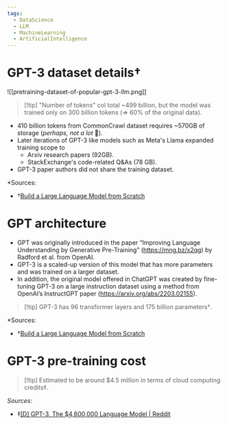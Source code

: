 ```yaml
---
tags:
  - DataScience
  - LLM
  - MachineLearning
  - ArtificialIntelligence
---
```

# GPT-3 dataset details†
![[pretraining-dataset-of-popular-gpt-3-llm.png]]

>[!tip] "Number of tokens" col total ~499 billion, but the model was trained only on 300 billion tokens (⇒ 60% of the original data).

- 410 billion tokens from CommonCrawl dataset requires ~570GB of storage (<i>perhaps, not a lot </i>🤔).
- Later iterations of GPT-3 like models such as Meta's Llama expanded training scope to 
	- Arxiv research papers (92GB).
	- StackExchange's code-related Q&As (78 GB).
- GPT-3 paper authors did not share the training dataset.

*Sources: 
- †[Build a Large Language Model from Scratch](https://www.amazon.sg/dp/1633437167?ref_=mr_direct_us_sg_sg&showmri)

# GPT architecture
- GPT was originally introduced in the paper “Improving Language Understanding by Generative Pre-Training” (https://mng.bz/x2qg) by Radford et al. from OpenAI. 
- GPT-3 is a scaled-up version of this model that has more parameters and was trained on a larger dataset. 
- In addition, the original model offered in ChatGPT was created by fine-tuning GPT-3 on a large instruction dataset using a method from OpenAI’s InstructGPT paper (https://arxiv.org/abs/2203.02155).

>[!tip] GPT-3 has 96 transformer layers and 175 billion parameters†.

*Sources: 
- †[Build a Large Language Model from Scratch](https://www.amazon.sg/dp/1633437167?ref_=mr_direct_us_sg_sg&showmri)

# GPT-3 pre-training cost

> [!tip] Estimated to be around $4.5 million in terms of cloud computing credits‡.

*Sources:* 
- ‡[[D] GPT-3, The $4,600,000 Language Model | Reddit](https://www.reddit.com/r/MachineLearning/comments/h0jwoz/d_gpt3_the_4600000_language_model/)